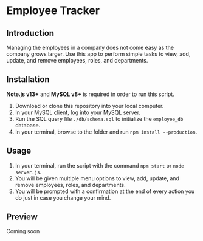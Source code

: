 # Employee Tracker

## Introduction

Managing the employees in a company does not come easy as the company grows larger. Use this app to perform simple tasks to view, add, update, and remove employees, roles, and departments.

## Installation

**Note.js v13+** and **MySQL v8+** is required in order to run this script.

1. Download or clone this repository into your local computer.
2. In your MySQL client, log into your MySQL server.
3. Run the SQL query file `./db/schema.sql` to initialize the `employee_db` database.
4. In your terminal, browse to the folder and run `npm install --production`.

## Usage

1. In your terminal, run the script with the command `npm start` or `node server.js`.
2. You will be given multiple menu options to view, add, update, and remove employees, roles, and departments.
3. You will be prompted with a confirmation at the end of every action you do just in case you change your mind.

## Preview

Coming soon
